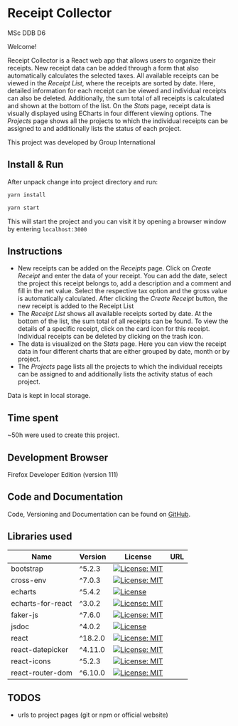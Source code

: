 
# Receipt Collector
MSc DDB D6

Welcome!

Receipt Collector is a React web app that allows users to organize their receipts. New receipt data can be added through a form that also automatically calculates the selected taxes. All available receipts can be viewed in the *Receipt List*, where the receipts are sorted by date. Here, detailed information for each receipt can be viewed and individual receipts can also be deleted. Additionally, the sum total of all receipts is calculated and shown at the bottom of the list. On the *Stats* page, receipt data is visually displayed using ECharts in four different viewing options. The *Projects* page shows all the projects to which the individual receipts can be assigned to and additionally lists the status of each project.

This project was developed by Group International


## Install & Run
After unpack change into project directory and run:


```bash
yarn install
```

```bash
yarn start
```
This will start the project and you can visit it by opening a browser window by entering ```localhost:3000```


## Instructions
* New receipts can be added on the *Receipts* page. Click on *Create Receipt* and enter the data of your receipt. You can add the date, select the project this receipt belongs to, add a description and a comment and fill in the net value. Select the respective tax option and the gross value is automatically calculated. After clicking the *Create Receipt* button, the new receipt is added to the Receipt List
* The *Receipt List* shows all available receipts sorted by date. At the bottom of the list, the sum total of all receipts can be found. To view the details of a specific receipt, click on the card icon for this receipt. Individual receipts can be deleted by clicking on the trash icon.
* The data is visualized on the *Stats* page. Here you can view the receipt data in four different charts that are either grouped by date, month or by project.
* The *Projects* page lists all the projects to which the individual receipts can be assigned to and additionally lists the activity status of each project.

Data is kept in local storage.


## Time spent
~50h were used to create this project.


## Development Browser
Firefox Developer Edition (version 111)

## Code and Documentation
Code, Versioning and Documentation can be found on [GitHub](https://github.com/iham/MSC_DDB_D6_Abgabe).

## Libraries used
| Name              | Version | License                                                                                                            | URL |
|-------------------|---------|--------------------------------------------------------------------------------------------------------------------|-----|
| bootstrap         | ^5.2.3  | [![License: MIT](https://img.shields.io/badge/License-MIT-yellow.svg)](https://opensource.org/licenses/MIT)        |     |
| cross-env         | ^7.0.3  | [![License: MIT](https://img.shields.io/badge/License-MIT-yellow.svg)](https://opensource.org/licenses/MIT)        |     |
| echarts           | ^5.4.2  | [![License](https://img.shields.io/badge/License-Apache_2.0-blue.svg)](https://opensource.org/licenses/Apache-2.0) |     |
| echarts-for-react | ^3.0.2  | [![License: MIT](https://img.shields.io/badge/License-MIT-yellow.svg)](https://opensource.org/licenses/MIT)        |     |
| faker-js          | ^7.6.0  | [![License: MIT](https://img.shields.io/badge/License-MIT-yellow.svg)](https://opensource.org/licenses/MIT)        |     |
| jsdoc             | ^4.0.2  | [![License](https://img.shields.io/badge/License-Apache_2.0-blue.svg)](https://opensource.org/licenses/Apache-2.0) |     |
| react             | ^18.2.0 | [![License: MIT](https://img.shields.io/badge/License-MIT-yellow.svg)](https://opensource.org/licenses/MIT)        |     |
| react-datepicker  | ^4.11.0 | [![License: MIT](https://img.shields.io/badge/License-MIT-yellow.svg)](https://opensource.org/licenses/MIT)        |     |
| react-icons       | ^5.2.3  | [![License: MIT](https://img.shields.io/badge/License-MIT-yellow.svg)](https://opensource.org/licenses/MIT)        |     |
| react-router-dom  | ^6.10.0 | [![License: MIT](https://img.shields.io/badge/License-MIT-yellow.svg)](https://opensource.org/licenses/MIT)        |     |


## TODOS
- urls to project pages (git or npm or official website)